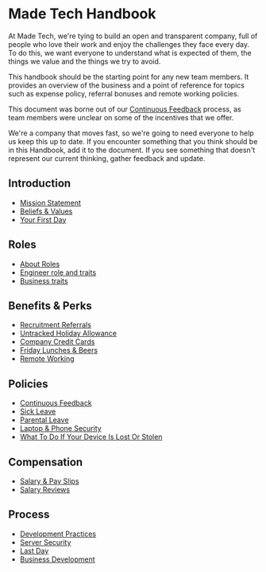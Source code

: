 # Made Tech Handbook

At Made Tech, we're tying to build an open and transparent company, full of people who love their work and enjoy the challenges they face every day. To do this, we want everyone to understand what is expected of them, the things we value and the things we try to avoid.

This handbook should be the starting point for any new team members. It provides an overview of the business and a point of reference for topics such as expense policy, referral bonuses and remote working policies.

This document was borne out of our [Continuous Feedback](policies/continuous_feedback.md) process, as team members were unclear on some of the incentives that we offer.

We're a company that moves fast, so we're going to need everyone to help us keep this up to date. If you encounter something that you think should be in this Handbook, add it to the document. If you see something that doesn't represent our current thinking, gather feedback and update.

Introduction
--
* [Mission Statement](company/mission_statement.md)
* [Beliefs & Values](company/beliefs_and_values.md)
* [Your First Day](company/first_day.md)

Roles
--
* [About Roles](roles/README.md)
* [Engineer role and traits](roles/engineer.md)
* [Business traits](roles/business.md)

Benefits & Perks
--
* [Recruitment Referrals](benefits/recruitment_referrals.md)
* [Untracked Holiday Allowance](benefits/untracked_holiday.md)
* [Company Credit Cards](benefits/company_credit_card.md)
* [Friday Lunches & Beers](benefits/friday_lunch_beers.md)
* [Remote Working](benefits/remote_working.md)

Policies
--
* [Continuous Feedback](policies/continuous_feedback.md)
* [Sick Leave](policies/sick_leave.md)
* [Parental Leave](policies/parental_leave.md)
* [Laptop & Phone Security](security/protect_the_company.md)
* [What To Do If Your Device Is Lost Or Stolen](security/lost_or_stolen.md)

Compensation
--
* [Salary & Pay Slips](compensation/salary_pay_slips.md)
* [Salary Reviews](compensation/salary_reviews.md)

Process
--
* [Development Practices](process/development_practices.md)
* [Server Security](security/server_setup_guidelines.md)
* [Last Day](security/last_day.md)
* [Business Development](process/bizdev.md)

